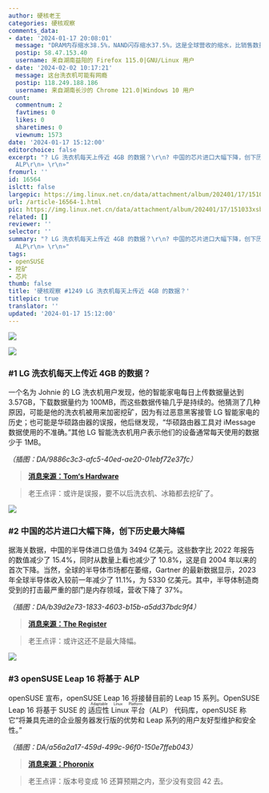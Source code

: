 ```yaml
---
author: 硬核老王
categories: 硬核观察
comments_data:
- date: '2024-01-17 20:08:01'
  message: "DRAM内存缩水38.5%，NAND闪存缩水37.5%，这是全球营收的缩水，比销售数量的缩水比例还大一些。<br />\r\n或许说明了中低端成熟制程芯片销售占比的提升，一定程度上导致了出货均价的下滑，同时高端芯片销售受阻。"
  postip: 58.47.153.40
  username: 来自湖南益阳的 Firefox 115.0|GNU/Linux 用户
- date: '2024-02-02 10:17:21'
  message: 这台洗衣机可能有网瘾
  postip: 118.249.188.186
  username: 来自湖南长沙的 Chrome 121.0|Windows 10 用户
count:
  commentnum: 2
  favtimes: 0
  likes: 0
  sharetimes: 0
  viewnum: 1573
date: '2024-01-17 15:12:00'
editorchoice: false
excerpt: "? LG 洗衣机每天上传近 4GB 的数据？\r\n? 中国的芯片进口大幅下降，创下历史最大降幅\r\n? openSUSE Leap 16 将基于
  ALP\r\n» \r\n»"
fromurl: ''
id: 16564
islctt: false
largepic: https://img.linux.net.cn/data/attachment/album/202401/17/151033xsbfxd4bkfsrfyyx.jpg
url: /article-16564-1.html
pic: https://img.linux.net.cn/data/attachment/album/202401/17/151033xsbfxd4bkfsrfyyx.jpg.thumb.jpg
related: []
reviewer: ''
selector: ''
summary: "? LG 洗衣机每天上传近 4GB 的数据？\r\n? 中国的芯片进口大幅下降，创下历史最大降幅\r\n? openSUSE Leap 16 将基于
  ALP\r\n» \r\n»"
tags:
- openSUSE
- 挖矿
- 芯片
thumb: false
title: '硬核观察 #1249 LG 洗衣机每天上传近 4GB 的数据？'
titlepic: true
translator: ''
updated: '2024-01-17 15:12:00'
---
```


![](/data/attachment/album/202401/17/151033xsbfxd4bkfsrfyyx.jpg)


![](/data/attachment/album/202401/17/151105vo5l5l3owar7o7wo.png)


### #1 LG 洗衣机每天上传近 4GB 的数据？


一个名为 Johnie 的 LG 洗衣机用户发现，他的智能家电每日上传数据量达到 3.57GB，下载数据量约为 100MB，而这些数据传输几乎是持续的。他猜测了几种原因，可能是他的洗衣机被用来加密挖矿，因为有过恶意黑客接管 LG 智能家电的历史；也可能是华硕路由器的误报，他后继发现，“华硕路由器工具对 iMessage 数据使用的不准确。”其他 LG 智能洗衣机用户表示他们的设备通常每天使用的数据少于 1MB。


*（插图：DA/9886c3c3-afc5-40ed-ae20-01ebf72e37fc）*



> 
> **[消息来源：Tom‘s Hardware](https://www.tomshardware.com/networking/your-washing-machine-could-be-sending-37-gb-of-data-a-day)**
> 
> 
> 



> 
> 老王点评：或许是误报，要不以后洗衣机、冰箱都去挖矿了。
> 
> 
> 


![](/data/attachment/album/202401/17/151127hjumazppcjesje4h.png)


### #2 中国的芯片进口大幅下降，创下历史最大降幅


据海关数据，中国的半导体进口总值为 3494 亿美元。这些数字比 2022 年报告的数值减少了 15.4%，同时从数量上看也减少了 10.8%，这是自 2004 年以来的首次下降。当然，全球的半导体市场都在萎缩，Gartner 的最新数据显示，2023 年全球半导体收入较前一年减少了 11.1%，为 5330 亿美元。其中，半导体制造商受到的打击最严重的部门是内存领域，营收下降了 37%。


*（插图：DA/b39d2e73-1833-4603-b15b-a5dd37bdc9f4）*



> 
> **[消息来源：The Register](https://www.theregister.com/2024/01/16/china_chip_imports_fall/)**
> 
> 
> 



> 
> 老王点评：或许这还不是最大降幅。
> 
> 
> 


![](/data/attachment/album/202401/17/151201ggzmxi3mwqx33wgi.png)


### #3 openSUSE Leap 16 将基于 ALP


openSUSE 宣布，openSUSE Leap 16 将接替目前的 Leap 15 系列。OpenSUSE Leap 16 将基于 SUSE 的 <ruby> 适应性 Linux 平台 <rt>  Adaptable Linux Platform </rt></ruby>（ALP） 代码库，openSUSE 称它“将兼具先进的企业服务器发行版的优势和 Leap 系列的用户友好型维护和安全性。”


*（插图：DA/a56a2a17-459d-499c-96f0-150e7ffeb043）*



> 
> **[消息来源：Phoronix](https://www.phoronix.com/news/openSUSE-Leap-16-ALP-2024)**
> 
> 
> 



> 
> 老王点评：版本号变成 16 还算预期之内，至少没有变回 42 去。
> 
> 
>